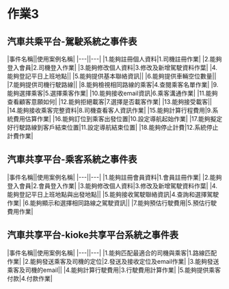 # 作業3
## 汽車共乘平台-駕駛系統之事件表

|事件名稱||使用案例名稱|
|---||---|
|1.能夠註冊個人資料|1.司機註冊作業|
|2.能夠登入會員|2.司機登入作業|
|3.能夠修改個人資料|3.修改及新增駕駛資料作葉|
|4.能夠登記平日上班地點||
|5.能夠提供基本聯絡資訊||
|6.能夠提供車輛空位數量||
|7.能夠提供司機行駛路線||
|8.能夠檢視相同路線的乘客|4.查閱乘客名單作業|
|9.能夠選擇乘客|5.選擇乘客作業|
|10.能夠接收email資訊|6.乘客溝通作業|
|11.能夠查看顧客意願如何|
|12.能夠拒絕載客|7.選擇是否載客作業|
|13.能夠接受載客||
|14.能夠接收乘客完整資料|8.司機查看客人資訊作業|
|15.能夠計算行程費用|9.系統費用估算作業|
|16.能夠訂位到乘客出發位置|10.設定導航起始作業|
|17.能夠擬定好行駛路線到客戶結束位置|11.設定導航結束位置|
|18.能夠停止計費|12.系統停止計費作業|

## 汽車共享平台-乘客系統之事件表

|事件名稱||使用案例名稱|
|---||---|
|1.能夠註冊會員資料|1.會員註冊作業|
|2.能夠登入會員|2.會員登入作業|
|3.能夠修改個人資料|3.修改及新增駕駛資料作葉|
|4.能夠登記平日上班地點與出發地點||
|5.能夠接收駕駛聯絡資訊|4.查詢和選擇駕駛作業|
|6.能夠顯示和選擇相同路線之駕駛資訊||
|7.能夠預估行駛費用|5.預估行駛費用作業|

## 汽車共享平台-kioke共享平台系統之事件表

|事件名稱||使用案例名稱|
|---||---|
|1.能夠匹配最適合的司機與乘客|1.路線匹配作業|
|2.能夠發送乘客及司機的定位|2.發送及接收定位及email作業|
|3.能夠發送乘客及司機的email||
|4.能夠計算行駛費用|3.行駛費用計算作業|
|5.能夠提供乘客付款|4.付款作業|
